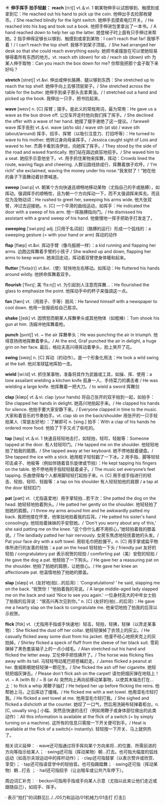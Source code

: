 ☀ <span class="category">**伸手挥手 拍手轻敲：**</span>
<span class="vocabulary">**reach**</span> [ri:tʃ] 
<span class="definition">vt.＆vi. 1 朝某物伸手以试图够到、触摸到或拿到它：</span>He reached out his hand to pick up the coin. 他伸出手去捡那枚硬币。/ She reached blindly for the light switch. 她伸手去摸索电灯开关。/ He reached into his bag and took out a book. 他把手伸进包里拿出了一本书。/ A hand reached down to help her up the latter. 她登梯子时上面有只手伸过来帮她。<span class="definition">2 指手伸得足够长以够到、触摸到或拿到某物：</span>I can’t reach that far! 我够不着！/ I can’t reach the top shelf. 我够不到架子顶层。/ She had arranged her desk so that she could reach everything easily. 她把书桌摆放在可以使她轻易够得着所有东西的地方。<span class="definition">vt. reach sth (down) for sb / reach sb (down) sth 为某人伸手取物：</span>Can you reach the box down for me? 你帮我把那个盒子取下来好吗？
           
<span class="vocabulary">**stretch**</span> [stretʃ]
<span class="definition">vt.&vi. 伸出或伸长胳膊、腿以够到东西：</span>She stretched up to reach the top shelf. 她伸手向上去够顶层架子。/ She stretched across the table for the butter. 她伸手到桌子那头去拿黄油。/ I stretched out a hand and picked up the book. 我伸出一只手，把书捡起来。

<span class="vocabulary">**wave**</span> [weɪv] 
<span class="definition">n. [C] 挥臂；摆手。是此义的常规用词，最为常用：</span>He gave us a wave as the bus drove off. 公交车开走时他向我们挥了挥手。/ She declined the offer with a wave of her hand. 她摆了摆手谢绝了这一提议。/ farewell wave 挥手告别 <span class="definition">vt.＆vi. wave (at/to sb) / wave sth (at sb) / wave sth (about/around) 挥手、招手、挥臂（以吸引注意力、打招呼等）：</span>He turned to wave to his mother. 他转过身向母亲挥手。/ Jessica caught sight of Lois and waved to her. 杰茜卡看到洛伊丝，向她挥了挥手。/ They stood by the side of the road and waved frantically. 他们站在路边疯狂地招手。/ She waved him to a seat. 她招手示意他坐下。<span class="definition">vt. 用手抓住某物来挥舞，挥动：</span>Crowds lined the route, waving flags and cheering. 人群沿路线排成行，挥舞着旗子欢呼。/ ‘I’m rich!’ she exclaimed, waving the money under his nose.“我发财了！”她在他的鼻子下面舞动着钞票喊道。

<span class="vocabulary">**sweep**</span> [swi:p] 
<span class="definition">vt. 朝某个方向快速且顺畅地移动某物（尤指自己的手或胳膊），如挥动。强调挥手的顺畅性，且为朝一个方向挥动一下，而不太强调挥来挥去。而且仅为及物动词：</span>He rushed to greet her, sweeping his arms wide. 他大张双臂，冲过去迎接她。<span class="definition">n. [C] 一个平滑的曲线运动，如挥手：</span>He indicated the door with a sweep of his arm. 他一挥胳膊指向门。/ He dismissed his assistant with a grand sweep of his hand. 他傲慢地一挥手把助手打发走了。
           
<span class="vocabulary">**sweeping**</span> [ˈswi:pɪŋ]
<span class="definition">adj. [只用于名词前]（胳膊的运行）形成一个弧线的：</span>a sweeping gesture (= with your hand or arm) 挥动的动作           

<span class="vocabulary">**flap**</span> [flæp]
<span class="definition">vt.&vi. 挥动手臂（像鸟振翅一样）：</span>a kid running and flapping her arms. 边跑边挥舞着手臂的小孩子 / She walked up and down, flapping her arms to keep warm. 她来回走动，挥动着双臂使身体暖和起来。
           
<span class="vocabulary">**flutter**</span> [ˈflʌtə(r)]
<span class="definition">vt.&vi.（使）轻快地左右移动。如挥动：</span>He fluttered his hands around wildly. 他拼命挥舞着双手。           

<span class="vocabulary">**flourish**</span> [ˈflʌrɪʃ; 美 ˈflɜ:rɪʃ]
<span class="definition">vt. 为引起别人注意而挥舞…：</span>He flourished the glass to emphasize the point. 他挥动手中的杯子来强调这一点。

<span class="vocabulary">**fan**</span> [fæn] 
<span class="definition">vt.（用扇子、手等）扇风：</span>He fanned himself with a newspaper to cool down. 他用一张报纸给自己扇凉。

<span class="vocabulary">**shake**</span> [ʃeɪk] 
<span class="definition">vt. 因愤怒而朝某人挥舞拳头或其他物体（如棍棒）：</span>Tom shook his gun at him. 汤姆冲他挥舞着枪。
           
<span class="vocabulary">**punch**</span> [pʌntʃ]
<span class="definition">vt. ~ the air 挥舞拳头：</span>He was punching the air in triumph. 他得意扬扬地挥舞着拳头。/ At the end, Graf punched the air in delight, a huge grin on her face. 最后，格拉夫高兴得挥动着拳头，脸上笑开了花。

<span class="vocabulary">**swing**</span> [swɪŋ] 
<span class="definition">n. [C] 挥动（的动作）。是一个形象化用法：</span>He took a wild swing at the ball. 他对准球猛地挥拍一击。
         
<span class="vocabulary">**wield**</span> [wi:ld]
<span class="definition">vt. 抓住某事物，准备将其作为武器或工具，如操、挥、使用：</span>a lone assailant wielding a kitchen knife 孤身一人、手持菜刀的袭击者 / He was wielding a large knife. 他挥舞着一把大刀。/ to wield a sword 挥舞剑

<span class="vocabulary">**clap**</span> [klæp] 
<span class="definition">vt.＆vi. clap (your hands) 将自己张开的双手拍到一起，如拍手：</span>She clapped her hands in delight. 她高兴地拍起手来。/ He clapped his hands for silence. 他拍手要大家安静下来。/ Everyone clapped in time to the music. 大家和着音乐的节奏拍手。<span class="definition">vt. clap sb on the back/shoulder 用张开的一只手轻拍某人（常是友好地）：</span>了解即可 <span class="definition">n. [sing.] 拍手：</span>With a clap of his hands he ordered more food. 他拍了下手又点了些吃的。

<span class="vocabulary">**tap**</span> [tæp] 
<span class="definition">vt.＆vi. 1 快速且轻轻地击打，如轻拍，轻叩，轻敲等：</span>Someone tapped at the door. 有人轻轻叩门。/ He tapped me on the shoulder. 他轻轻地拍了拍我的肩膀。/ She tapped away at her keyboard. 她不停地敲着键盘。/ She tapped the ice with a stick. 她用棍子轻轻戳了一下冰。<span class="definition">2 用手指、脚等轻轻叩击桌子、地板等（例如伴随着音乐旋律或节拍）：</span>He kept tapping his fingers on the table. 他不停地用手指轻轻敲着桌子。/ The music set everyone’s feet tapping. 乐曲使得每个人都用脚轻轻打起拍子来。<span class="definition">n. [C] 用手或手指进行的轻击、轻拍、轻叩、轻敲等：</span>a tap on his shoulder 有人轻轻拍他的肩膀 / a tap at the door 轻轻扣门 
           
<span class="vocabulary">**pat**</span> [pæt]
<span class="definition">vt.（尤指喜爱地）用手掌轻拍…若干次：</span>She patted the dog on the head. 她轻轻地拍着狗头。/ He patted her gently on the shoulder. 他轻轻拍了拍她的肩膀。/ I threw my arms around him and he awkwardly patted my back. 我把他搂在怀里，他笨拙地拍着我的后背。/ He patted his sister's hand consolingly. 他轻拍着妹妹的手安慰她。/ 'Don't you worry about any of this,' she said patting me on the knee. “这个你什么都不用担心，”她轻拍着我的膝盖说。/ The landlady patted her hair nervously. 女房东焦虑地轻抚着她的头发。/ Pat your face dry with a soft towel. 用软毛巾把脸搌干。<span class="definition">n. [C] 用手掌或扁平物体所进行的友善的轻拍：</span>a pat on the head 轻轻拍一下头 / friendly pat 友好的轻拍 / congratulatory pat 表示祝贺的轻拍 / comforting pat（美）安慰的轻拍 / He gave the dog a pat. 他轻拍了一下狗头。/ He gave her a reassuring pat on the shoulder. 他拍了拍她的肩膀，让她放心。/ He gave her knee an affectionate pat. 他温情地拍了拍她的膝盖。
           
<span class="vocabulary">**slap**</span> [slæp]
<span class="definition">vt. (友好地)拍(…的后背)：</span>‘Congratulations! ’ he said, slapping me on the back. “祝贺你！”他拍着我的背说。/ A large middle-aged lady slapped me on the back and said 'Nice to see you again.' 一位身材高大的中年女士拍了拍我的后背说：“很高兴再次见到你。” <span class="definition">n. [C] (友好的)拍(…的后背)：</span>He gave me a hearty slap on the back to congratulate me. 他亲切地拍了拍我的后背以示祝贺。

<span class="vocabulary">**flick**</span> [flɪk]
<span class="definition">vt.（尤指用手指或手快速地）轻击，轻拍，轻拂，轻弹（以弄走某事物）：</span>She flicked the dust off her collar. 她轻轻弹掉了衣领上的灰尘。/ He casually flicked away some dust from his jacket. 他漫不经心地把夹克上的灰拍掉。/ Shirley flicked a speck of fluff from the sleeve of her black suit. 雪莉弹掉了黑色套装袖子上的一点小绒毛。/ Alan stretched out his hand and flicked the letter away. 艾伦伸手把信拂开了。/ The horse was flicking flies away with its tail. 马轻轻甩动尾巴把苍蝇赶走。/ James flicked a peanut at her. 詹姆斯朝她轻轻弹一颗花生。/ She flicked the ash off her cigarette. 她轻轻把烟灰弹去。/ Please don't flick ash on the carpet! 请勿把烟灰弹在地毯上！<span class="definition">vt. ~ A (with B) / ~ B (at A) 突然向上再向前移动某事物，以使其末端击打在…上：</span>to flick a whip 用鞭子抽打 / He helped her up before flicking the reins. 他帮她上马，之后挥动了缰绳。/ He flicked me with a wet towel. 他用湿毛巾轻打我。/ He flicked a wet towel at me. 他用湿毛巾轻打我。/ She sighed and flicked a dishcloth at the counter. 她叹了一口气，然后用洗碗布轻掸着柜台。<span class="definition">n. [C, usually sing.] 小幅、突然且快速的击打（例如用鞭子或身体部位做出的此类动作）：</span>All this information is available at the flick of a switch (= by simply turning on a machine). 这所有的信息只需按一下开关便可到手。/ Heat is available at the flick of a switch(= instantly). 轻轻按一下开关、马上就供热了。
           
相关词义延伸：
· wave还可指通过将手挥向某个方向来将…的位置、所需前进的方向等指示给某人；
· swing还可指（挥动某物）朝…打去。也可指大幅度的弧线运动（如高尔夫球运动中的挥杆动作）；
· clap还可指鼓掌（以表示赞许或欣赏、享受）；
· tap还可指语音学中的轻拍音。也可指踢踏舞；
· swing还可指（挥动某物）朝…打去 ；
· hail还可指招手（让出租车或公共汽车停下）。

周边词汇补充：
· beckon可指用手指或手向某人示意（尤指以此来让他们走近或跟随自己），如招手、挥手。

· 表示”拍打“的词群见[[../../05力和运动/01机械力/01击打 打击]]

